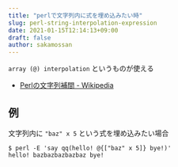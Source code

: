 ```yaml
---
title: "perlで文字列内に式を埋め込みたい時"
slug: perl-string-interpolation-expression
date: 2021-01-15T12:14:13+09:00
draft: false
author: sakamossan
---
```


`array (@) interpolation` というものが使える

- [Perlの文字列補間 - Wikipedia](https://ja.wikipedia.org/wiki/%E6%96%87%E5%AD%97%E5%88%97%E8%A3%9C%E9%96%93#Perl)

## 例

文字列内に `"baz" x 5` という式を埋め込みたい場合

```console
$ perl -E 'say qq(hello! @{["baz" x 5]} bye!)'
hello! bazbazbazbazbaz bye!
```
